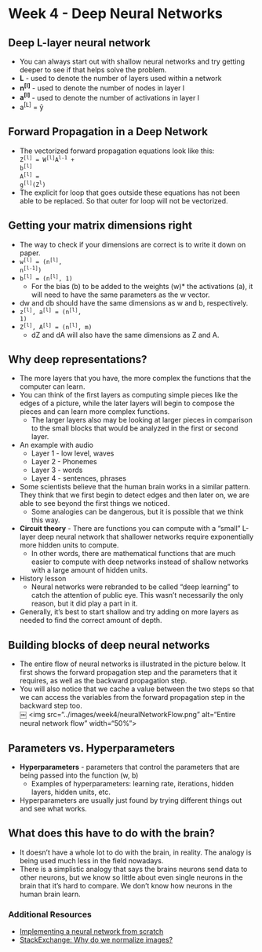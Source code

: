 # Week 4 - Deep Neural Networks

## Deep L-layer neural network
* You can always start out with shallow neural networks and try getting deeper to see if that helps solve the problem.
* **L** - used to denote the number of layers used within a network
* **n<sup>[l]</sup>** - used to denote the number of nodes in layer l
* **a<sup>[l]</sup>** - used to denote the number of activations in layer l
* a<sup>[L]</sup> = y&#770;

## Forward Propagation in a Deep Network
* The vectorized forward propagation equations look like this:<br/>
<code>Z<sup>[l]</sup> = W<sup>[l]</sup>A<sup>l-1</sup> + b<sup>[l]</sup></code><br/>
<code>A<sup>[l]</sup> = g<sup>[l]</sup>(Z<sup>l</sup>)</code><br/>
* The explicit for loop that goes outside these equations has not been able to be replaced. So that outer for loop will not be vectorized.

## Getting your matrix dimensions right
* The way to check if your dimensions are correct is to write it down on paper.
* <code>w<sup>[l]</sup> = (n<sup>[l]</sup>, n<sup>[l-1]</sup>)</code>
* <code>b<sup>[l]</sup> = (n<sup>[l]</sup>, 1)</code>
    * For the bias (b) to be added to the weights (w)* the activations (a), it will need to have the same parameters as the w vector.
* dw and db should have the same dimensions as w and b, respectively.
* <code>z<sup>[l]</sup>, a<sup>[l]</sup> = (n<sup>[l]</sup>, 1)</code>
* <code>Z<sup>[l]</sup>, A<sup>[l]</sup> = (n<sup>[l]</sup>, m)</code>
    * dZ and dA will also have the same dimensions as Z and A.

## Why deep representations?
* The more layers that you have, the more complex the functions that the computer can learn.
* You can think of the first layers as computing simple pieces like the edges of a picture, while the later layers will begin to compose the pieces and can learn more complex functions.
    * The larger layers also may be looking at larger pieces in comparison to the small blocks that would be analyzed in the first or second layer.
* An example with audio
    * Layer 1 - low level, waves
    * Layer 2 - Phonemes
    * Layer 3 - words
    * Layer 4 - sentences, phrases
* Some scientists believe that the human brain works in a similar pattern. They think that we first begin to detect edges and then later on, we are able to see beyond the first things we noticed.
    * Some analogies can be dangerous, but it is possible that we think this way.
* **Circuit theory** - There are functions you can compute with a “small” L-layer deep neural network that shallower networks require exponentially more hidden units to compute.
    * In other words, there are mathematical functions that are much easier to compute with deep networks instead of shallow networks with a large amount of hidden units.
* History lesson
    * Neural networks were rebranded to be called “deep learning” to catch the attention of public eye. This wasn’t necessarily the only reason, but it did play a part in it.
* Generally, it’s best to start shallow and try adding on more layers as needed to find the correct amount of depth.

## Building blocks of deep neural networks
* The entire flow of neural networks is illustrated in the picture below. It first shows the forward propagation step and the parameters that it requires, as well as the backward propagation step.
* You will also notice that we cache a value between the two steps so that we can access the variables from the forward propagation step in the backward step too.<br/>
￼
<img src=“../images/week4/neuralNetworkFlow.png” alt=“Entire neural network flow” width=“50%”></img>

## Parameters vs. Hyperparameters
* **Hyperparameters** - parameters that control the parameters that are being passed into the function (w, b)
    * Examples of hyperparameters: learning rate, iterations, hidden layers, hidden units, etc.
* Hyperparameters are usually just found by trying different things out and see what works.

## What does this have to do with the brain?
* It doesn’t have a whole lot to do with the brain, in reality. The analogy is being used much less in the field nowadays.
* There is a simplistic analogy that says the brains neurons send data to other neurons, but we know so little about even single neurons in the brain that it’s hard to compare. We don’t know how neurons in the human brain learn.

### Additional Resources
* [Implementing a neural network from scratch](http://www.wildml.com/2015/09/implementing-a-neural-network-from-scratch/)
* [StackExchange: Why do we normalize images?](https://stats.stackexchange.com/questions/211436/why-do-we-normalize-images-by-subtracting-the-datasets-image-mean-and-not-the-c)
